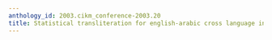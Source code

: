 ```yaml
---
anthology_id: 2003.cikm_conference-2003.20
title: Statistical transliteration for english-arabic cross language information retrieval
---
```

